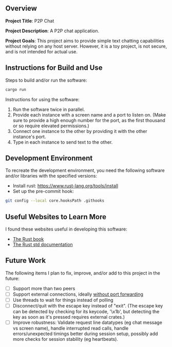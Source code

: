 ## Overview

**Project Title**: P2P Chat

**Project Description**: A P2P chat application.

**Project Goals**: This project aims to provide simple text chatting capabilities without relying on any host server. However, it is a toy project, is not secure, and is not intended for actual use.

## Instructions for Build and Use

Steps to build and/or run the software:

```bash
cargo run
```

Instructions for using the software:

1. Run the software twice in parallel.
2. Provide each instance with a screen name and a port to listen on. (Make sure to provide a high enough number for the port, as the first thousand or so require elevated permissions.)
3. Connect one instance to the other by providing it with the other instance's port.
4. Type in each instance to send text to the other.

## Development Environment

To recreate the development environment, you need the following software and/or libraries with the specified versions:

* Install rust: https://www.rust-lang.org/tools/install
* Set up the pre-commit hook:
```bash
git config --local core.hooksPath .githooks
```

## Useful Websites to Learn More

I found these websites useful in developing this software:

* [The Rust book](https://doc.rust-lang.org/book/)
* [The Rust std documentation](https://doc.rust-lang.org/std/)

## Future Work

The following items I plan to fix, improve, and/or add to this project in the future:

* [ ] Support more than two peers
* [ ] Support external connections, ideally [without port forwarding](https://stackoverflow.com/questions/16908714/how-do-you-create-a-peer-to-peer-connection-without-port-forwarding-or-a-centera)
* [ ] Use threads to wait for things instead of polling
* [ ] Disconnect/quit with the escape key instead of "exit". (The escape key can be detected by checking for its keycode, '\x1b', but detecting the key as soon as it's pressed requires external crates.)
* [ ] Improve robustness: Validate request line datatypes (eg chat message vs screen name), handle interrupted read calls, handle errors/unexpected timings better during session setup, possibly add more checks for session stability (eg heartbeats).
